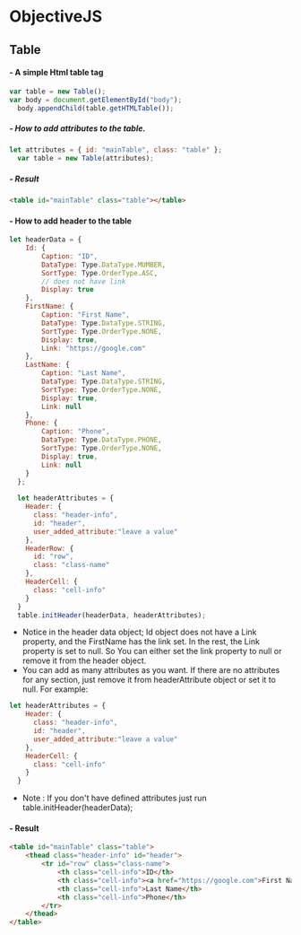 # ObjectiveJS

## Table

#### - A simple Html table tag
```javascript
var table = new Table();
var body = document.getElementById("body");
  body.appendChild(table.getHTMLTable());
```
##### - How to add attributes to the table.
```javascript
let attributes = { id: "mainTable", class: "table" };
  var table = new Table(attributes);
```
##### - Result
```HTML
<table id="mainTable" class="table"></table>
```

#### - How to add header to the table
  
```JavaScript
let headerData = {
    Id: { 
        Caption: "ID",
        DataType: Type.DataType.MUMBER,
        SortType: Type.OrderType.ASC,
        // does not have link
        Display: true 
    },
    FirstName: { 
        Caption: "First Name", 
        DataType: Type.DataType.STRING, 
        SortType: Type.OrderType.NONE, 
        Display: true, 
        Link: "https://google.com" 
    },
    LastName: { 
        Caption: "Last Name",
        DataType: Type.DataType.STRING, 
        SortType: Type.OrderType.NONE, 
        Display: true, 
        Link: null 
    },
    Phone: { 
        Caption: "Phone", 
        DataType: Type.DataType.PHONE, 
        SortType: Type.OrderType.NONE, 
        Display: true, 
        Link: null 
    }
  };
   
  let headerAttributes = {
    Header: {
      class: "header-info",
      id: "header",
      user_added_attribute:"leave a value"
    },
    HeaderRow: {
      id: "row",
      class: "class-name"
    },
    HeaderCell: {
      class: "cell-info"
    }
  }
  table.initHeader(headerData, headerAttributes);
```
- Notice in the header data object; Id object does not have a Link property, and the FirstName has the link set. In the rest, the Link property is set to null. So You can either set the link property to null or remove it from the header object.
- You can add as many attributes as you want. If there are no attributes for any section, just remove it from headerAttribute object or set it to null. For example: 
```JavaScript
let headerAttributes = {
    Header: {
      class: "header-info",
      id: "header",
      user_added_attribute:"leave a value"
    },
    HeaderCell: {
      class: "cell-info"
    }
  }
```
- Note : If you don't have defined attributes just run table.initHeader(headerData);

#### - Result

```HTML
<table id="mainTable" class="table">
    <thead class="header-info" id="header">
        <tr id="row" class="class-name">
            <th class="cell-info">ID</th>
            <th class="cell-info"><a href="https://google.com">First Name</a></th>
            <th class="cell-info">Last Name</th>
            <th class="cell-info">Phone</th>
        </tr>
    </thead>
</table>
```